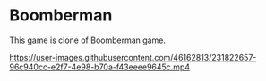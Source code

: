 # Boomberman
This game is clone of Boomberman game.


https://user-images.githubusercontent.com/46162813/231822657-96c940cc-e2f7-4e98-b70a-f43eeee9645c.mp4

